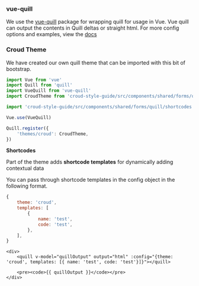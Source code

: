 ### vue-quill
We use the [vue-quill](https://github.com/CroudSupport/vue-quill) package for wrapping quill for usage in Vue. Vue quill can output the contents in Quill deltas or straight html. For more config options and examples, view the [docs](https://github.com/CroudSupport/vue-quill)

### Croud Theme
We have created our own quill theme that can be imported with this bit of bootstrap.

```js static
import Vue from 'vue'
import Quill from 'quill'
import VueQuill from 'vue-quill'
import CroudTheme from 'croud-style-guide/src/components/shared/forms/quill/themes/CroudTheme'

import 'croud-style-guide/src/components/shared/forms/quill/shortcodes.css'

Vue.use(VueQuill)

Quill.register({
    'themes/croud': CroudTheme,
})
```

**Shortcodes**

Part of the theme adds **shortcode templates** for dynamically adding contextual data

You can pass through shortcode templates in the config object in the following format.

```js static
{
    theme: 'croud',
    templates: [
        {
            name: 'test',
            code: 'test',
        },
    ],
}
```

    <div>
        <quill v-model="quillOutput" output="html" :config="{theme: 'croud', templates: [{ name: 'test', code: 'test'}]}"></quill>

        <pre><code>{{ quillOutput }}</code></pre>
    </div>
